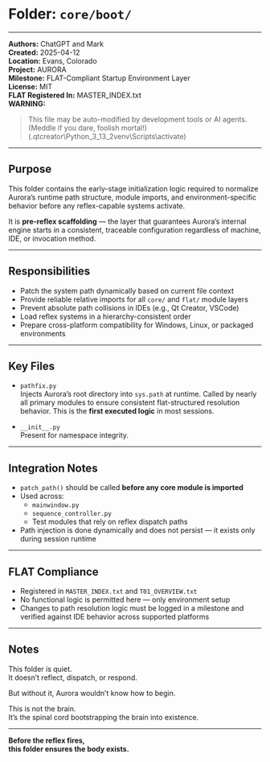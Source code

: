 # Folder: `core/boot/`

---

**Authors:** ChatGPT and Mark  
**Created:** 2025-04-12  
**Location:** Evans, Colorado  
**Project:** AURORA  
**Milestone:** FLAT-Compliant Startup Environment Layer  
**License:** MIT  
**FLAT Registered In:** MASTER_INDEX.txt  
**WARNING:**  
> This file may be auto-modified by development tools or AI agents.  
> (Meddle if you dare, foolish mortal!)  
> (.qtcreator\Python_3_13_2venv\Scripts\activate)

---

## Purpose

This folder contains the early-stage initialization logic required to normalize Aurora’s runtime path structure, module imports, and environment-specific behavior before any reflex-capable systems activate.

It is **pre-reflex scaffolding** — the layer that guarantees Aurora’s internal engine starts in a consistent, traceable configuration regardless of machine, IDE, or invocation method.

---

## Responsibilities

- Patch the system path dynamically based on current file context
- Provide reliable relative imports for all `core/` and `flat/` module layers
- Prevent absolute path collisions in IDEs (e.g., Qt Creator, VSCode)
- Load reflex systems in a hierarchy-consistent order
- Prepare cross-platform compatibility for Windows, Linux, or packaged environments

---

## Key Files

- `pathfix.py`  
  Injects Aurora’s root directory into `sys.path` at runtime. Called by nearly all primary modules to ensure consistent flat-structured resolution behavior. This is the **first executed logic** in most sessions.

- `__init__.py`  
  Present for namespace integrity.

---

## Integration Notes

- `patch_path()` should be called **before any core module is imported**
- Used across:
  - `mainwindow.py`
  - `sequence_controller.py`
  - Test modules that rely on reflex dispatch paths
- Path injection is done dynamically and does not persist — it exists only during session runtime

---

## FLAT Compliance

- Registered in `MASTER_INDEX.txt` and `T01_OVERVIEW.txt`
- No functional logic is permitted here — only environment setup
- Changes to path resolution logic must be logged in a milestone and verified against IDE behavior across supported platforms

---

## Notes

This folder is quiet.  
It doesn’t reflect, dispatch, or respond.

But without it, Aurora wouldn’t know how to begin.

This is not the brain.  
It’s the spinal cord bootstrapping the brain into existence.

---

**Before the reflex fires,  
this folder ensures the body exists.**
